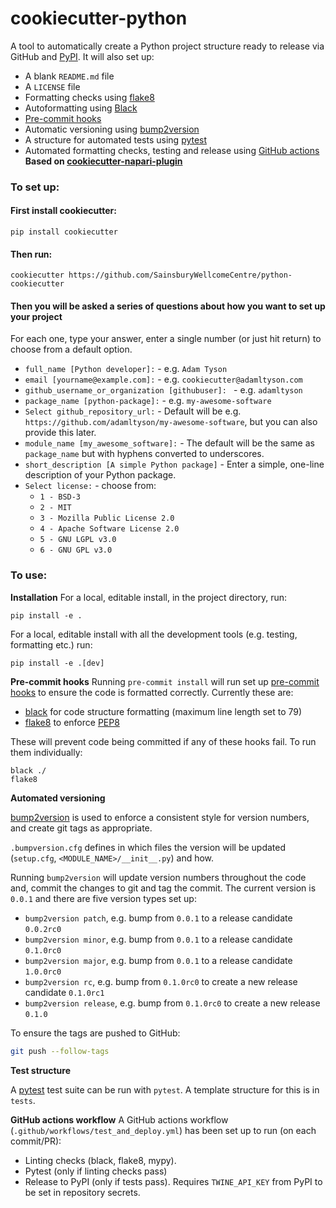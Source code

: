 # cookiecutter-python

A tool to automatically create a Python project structure ready to release via GitHub and [PyPI](https://pypi.org/).
It will also set up:
* A blank `README.md` file
* A `LICENSE` file
* Formatting checks using [flake8](https://flake8.pycqa.org/en/latest/)
* Autoformatting using [Black](https://black.readthedocs.io/en/stable/) 
* [Pre-commit hooks](https://pre-commit.com/)
* Automatic versioning using [bump2version](https://github.com/c4urself/bump2version)
* A structure for automated tests using [pytest](https://docs.pytest.org/en/7.0.x/)
* Automated formatting checks, testing and release using [GitHub actions](https://github.com/features/actions)
**Based on [cookiecutter-napari-plugin](https://github.com/napari/cookiecutter-napari-plugin)**

### To set up:

#### First install cookiecutter:
```
pip install cookiecutter
```

#### Then run:

```
cookiecutter https://github.com/SainsburyWellcomeCentre/python-cookiecutter
```

#### Then you will be asked a series of questions about how you want to set up your project

For each one, type your answer, enter a single number (or just hit return) to choose from a default option.

* `full_name [Python developer]:` - e.g. `Adam Tyson`
* `email [yourname@example.com]:` - e.g. `cookiecutter@adamltyson.com`
* `github_username_or_organization [githubuser]: ` - e.g. `adamltyson`
* `package_name [python-package]:` - e.g. `my-awesome-software`
* `Select github_repository_url:` - Default will be e.g. `https://github.com/adamltyson/my-awesome-software`, but you 
can also provide this later.
* `module_name [my_awesome_software]:` - The default will be the same as `package_name` but with hyphens 
converted to underscores.
* `short_description [A simple Python package]` - Enter a simple, one-line description of your Python package. 
* `Select license:` - choose from:
  - `1 - BSD-3`
  - `2 - MIT`
  - `3 - Mozilla Public License 2.0`
  - `4 - Apache Software License 2.0`
  - `5 - GNU LGPL v3.0`
  - `6 - GNU GPL v3.0`

### To use:

**Installation**
For a local, editable install, in the project directory, run:
```
pip install -e .
```

For a local, editable install with all the development tools (e.g. testing, formatting etc.) run:
```
pip install -e .[dev]
```
**Pre-commit hooks**
Running `pre-commit install` will run set up [pre-commit hooks](https://pre-commit.com/) to ensure the code is 
formatted correctly. Currently these are:

* [black](https://black.readthedocs.io/en/stable/) for code structure formatting (maximum line length set to 79)
* [flake8](https://flake8.pycqa.org/en/latest/) to enforce [PEP8](https://www.python.org/dev/peps/pep-0008/)

These will prevent code being committed if any of these hooks fail. To run them individually:
```
black ./
flake8
```

**Automated versioning**

[bump2version](https://github.com/c4urself/bump2version) is used to enforce a consistent style for version numbers,
and create git tags as appropriate.

`.bumpversion.cfg` defines in which files the version will be updated (`setup.cfg`, `<MODULE_NAME>/__init__.py`) and how.

Running `bump2version` will update version numbers throughout the code and, commit the changes to git and tag the commit. The current version is `0.0.1` and there are five version types set up:

* `bump2version patch`, e.g. bump from `0.0.1` to a release candidate `0.0.2rc0`
* `bump2version minor`, e.g. bump from `0.0.1` to a release candidate `0.1.0rc0`
 * `bump2version major`, e.g. bump from `0.0.1` to a release candidate `1.0.0rc0`
* `bump2version rc`, e.g. bump from `0.1.0rc0` to create a new release candidate `0.1.0rc1`
* `bump2version release`, e.g. bump from `0.1.0rc0` to create a new release `0.1.0`

To ensure the tags are pushed to GitHub:

```bash
git push --follow-tags
```

**Test structure**

A [pytest](https://docs.pytest.org/en/7.0.x/) test suite can be run with `pytest`. 
A template structure for this is in `tests`.

**GitHub actions workflow**
A GitHub actions workflow (`.github/workflows/test_and_deploy.yml`) has been set up to run (on each commit/PR):
* Linting checks (black, flake8, mypy).
* Pytest (only if linting checks pass)
* Release to PyPI (only if tests pass). Requires `TWINE_API_KEY` from PyPI to be set in repository secrets.
